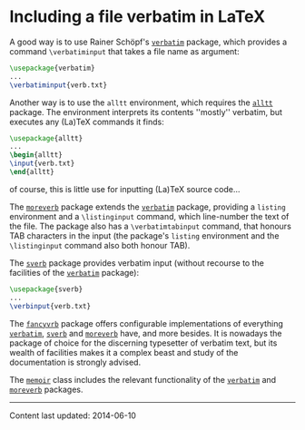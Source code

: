 # Including a file verbatim in LaTeX

A good way is to use Rainer Sch&ouml;pf's [`verbatim`](http://ctan.org/pkg/verbatim) package,
which provides a command `\verbatiminput` that takes a file name as
argument:
```latex
\usepackage{verbatim}
...
\verbatiminput{verb.txt}
```
Another way is to use the `alltt` environment, which
requires the [`alltt`](http://ctan.org/pkg/alltt) package.  The environment interprets its
contents ''mostly'' verbatim, but executes any (La)TeX commands it
finds:
```latex
\usepackage{alltt}
...
\begin{alltt}
\input{verb.txt}
\end{alltt}
```
of course, this is little use for inputting (La)TeX source
code&hellip;

The [`moreverb`](http://ctan.org/pkg/moreverb) package extends the [`verbatim`](http://ctan.org/pkg/verbatim) package,
providing a `listing` environment and a `\listinginput`
command, which line-number the text of the file.  The package also has
a `\verbatimtabinput` command, that honours TAB characters in
the input (the package's `listing` environment and the
`\listinginput` command also both honour TAB).

The [`sverb`](http://ctan.org/pkg/sverb) package provides verbatim input (without recourse
to the facilities of the [`verbatim`](http://ctan.org/pkg/verbatim) package):
```latex
\usepackage{sverb}
...
\verbinput{verb.txt}
```

The [`fancyvrb`](http://ctan.org/pkg/fancyvrb) package offers configurable implementations of
everything [`verbatim`](http://ctan.org/pkg/verbatim), [`sverb`](http://ctan.org/pkg/sverb) and [`moreverb`](http://ctan.org/pkg/moreverb)
have, and more besides.  It is nowadays the package of choice for the
discerning typesetter of verbatim text, but its wealth of facilities
makes it a complex beast and study of the documentation is strongly
advised.

The [`memoir`](http://ctan.org/pkg/memoir) class includes the relevant functionality of the
[`verbatim`](http://ctan.org/pkg/verbatim) and [`moreverb`](http://ctan.org/pkg/moreverb) packages.


----

Content last updated: 2014-06-10
